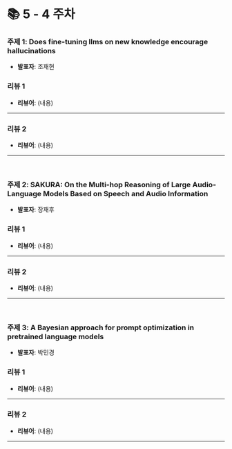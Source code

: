 # 📚 5 - 4 주차

### 주제 1: Does fine-tuning llms on new knowledge encourage hallucinations
- **발표자**: 조재현

### 리뷰 1
- **리뷰어**:
(내용)
---
### 리뷰 2
- **리뷰어**: 
(내용)
---

<br>

### 주제 2: SAKURA: On the Multi-hop Reasoning of Large Audio-Language Models Based on Speech and Audio Information
- **발표자**: 장재후

### 리뷰 1
- **리뷰어**:
(내용)
---
### 리뷰 2
- **리뷰어**: 
(내용)
---

<br>

### 주제 3: A Bayesian approach for prompt optimization in pretrained language models
- **발표자**: 박민경

### 리뷰 1
- **리뷰어**:
(내용)
---
### 리뷰 2
- **리뷰어**: 
(내용)
---
